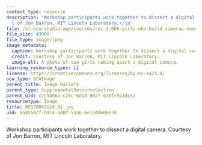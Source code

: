 ```yaml
---
content_type: resource
description: "Workshop participants work together to dissect a digital camera. Courtesy\
  \ of Jon Barron, MIT Lincoln Laboratory.\r\n"
file: /ol-ocw-studio-app/courses/res-2-006-girls-who-build-cameras-summer-2016/8a4558cfb914ad0f55a66e134d606e7d_RES2006SU16_01.jpg
file_size: 43060
file_type: image/jpeg
image_metadata:
  caption: Workshop participants work together to dissect a digital camera.
  credit: Courtesy of Jon Barron, MIT Lincoln Laboratory.
  image-alt: A photo of two girls taking apart a digital camera.
learning_resource_types: []
license: https://creativecommons.org/licenses/by-nc-sa/4.0/
ocw_type: OCWImage
parent_title: Image Gallery
parent_type: SupplementalResourceSection
parent_uid: c7c9456a-c26c-6dc0-0027-638fc943dc52
resourcetype: Image
title: RES2006SU16_01.jpg
uid: 8a4558cf-b914-ad0f-55a6-6e134d606e7d
---
```

Workshop participants work together to dissect a digital camera. Courtesy of Jon Barron, MIT Lincoln Laboratory.
